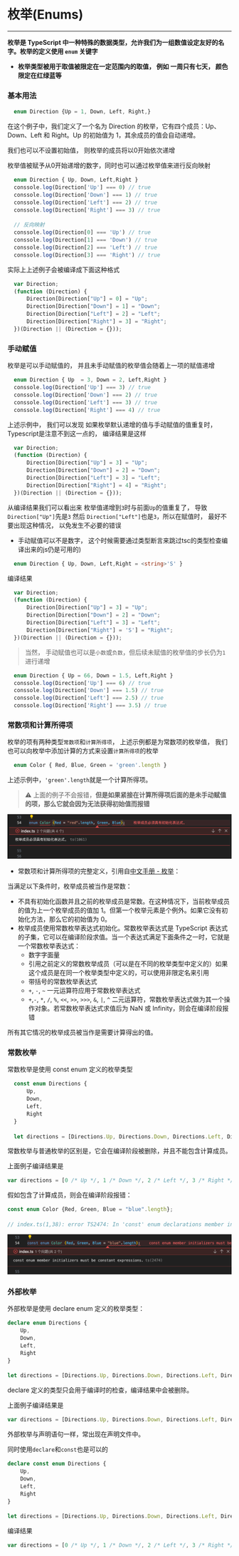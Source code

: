 # 枚举(Enums)

---

**枚举是 TypeScript 中一种特殊的数据类型，允许我们为一组数值设定友好的名字。枚举的定义使用 `enum` 关键字**

- **枚举类型被用于取值被限定在一定范围内的取值， 例如 一周只有七天， 颜色限定在红绿蓝等**

### 基本用法

```typescript
  enum Direction {Up = 1, Down, Left, Right,}
```

在这个例子中，我们定义了一个名为 Direction 的枚举，它有四个成员：Up、Down、Left 和 Right。Up 的初始值为 1，其余成员的值会自动递增。

我们也可以不设置初始值， 则枚举的成员将以0开始依次递增

枚举值被赋予从0开始递增的数字，同时也可以通过枚举值来进行反向映射

```typescript
  enum Direction { Up, Down, Left,Right }
  conssole.log(Direction['Up'] === 0) // true
  conssole.log(Direction['Down'] === 1) // true
  conssole.log(Direction['Left'] === 2) // true
  conssole.log(Direction['Right'] === 3) // true

  // 反向映射
  conssole.log(Direction[0] === 'Up') // true
  conssole.log(Direction[1] === 'Down') // true
  conssole.log(Direction[2] === 'Left') // true
  conssole.log(Direction[3] === 'Right') // true
```

实际上上述例子会被编译成下面这种格式

```javascript
  var Direction;
  (function (Direction) {
      Direction[Direction["Up"] = 0] = "Up";
      Direction[Direction["Down"] = 1] = "Down";
      Direction[Direction["Left"] = 2] = "Left";
      Direction[Direction["Right"] = 3] = "Right";
  })(Direction || (Direction = {}));
```

### 手动赋值

枚举是可以手动赋值的，  并且未手动赋值的枚举值会随着上一项的赋值递增

```typescript
  enum Direction { Up  = 3, Down = 2, Left,Right }
  conssole.log(Direction['Up'] === 3) // true
  conssole.log(Direction['Down'] === 2) // true
  conssole.log(Direction['Left'] === 3) // true
  conssole.log(Direction['Right'] === 4) // true
```

上述示例中， 我们可以发现 如果枚举默认递增的值与手动赋值的值重复时， Typescript是注意不到这一点的， 编译结果是这样

```javascript
  var Direction;
  (function (Direction) {
      Direction[Direction["Up"] = 3] = "Up";
      Direction[Direction["Down"] = 2] = "Down";
      Direction[Direction["Left"] = 3] = "Left";
      Direction[Direction["Right"] = 4] = "Right";
  })(Direction || (Direction = {}));
```

从编译结果我们可以看出来 枚举值递增到`3`时与前面`Up`的值重复了， 导致`Direction["Up"]`先是`3` 然后 `Direction["Left"]`也是`3`，所以在赋值时， 最好不要出现这种情况， 以免发生不必要的错误

- 手动赋值可以不是数字， 这个时候需要通过类型断言来跳过tsc的类型检查编译出来的js仍是可用的)

```typescript
  enum Direction { Up, Down, Left,Right = <string>'S' }
```

 编译结果

```javascript
  var Direction;
  (function (Direction) {
      Direction[Direction["Up"] = 3] = "Up";
      Direction[Direction["Down"] = 2] = "Down";
      Direction[Direction["Left"] = 3] = "Left";
      Direction[Direction["Right"] = 'S'] = "Right";
  })(Direction || (Direction = {}));
```

> 当然， 手动赋值也可以是`小数`或`负数`，但后续未赋值的枚举值的步长仍为`1`进行递增

```typescript
  enum Direction { Up = 66, Down = 1.5, Left,Right }
  conssole.log(Direction['Up'] === 6) // true
  conssole.log(Direction['Down'] === 1.5) // true
  conssole.log(Direction['Left'] === 2.5) // true
  conssole.log(Direction['Right'] === 3.5) // true
```

### 常数项和计算所得项

枚举的项有两种类型`常数项`和`计算所得项`， 上述示例都是为常数项的枚举值， 我们也可以向枚举中添加计算的方式来设置`计算所得项`的枚举

```typescript
  enum Color { Red, Blue, Green = 'green'.length }
```

上述示例中，`'green'.length`就是一个计算所得项。

> ⚠ 上面的例子不会报错，**但是如果紧接在计算所得项后面的是未手动赋值的项，那么它就会因为无法获得初始值而报错**

![赋值项之后是未赋值的枚举项的报错](/image/enum-error-1.png)

- 常数项和计算所得项的完整定义，引用自[中文手册 - 枚举](https://www.typescriptlang.org/docs/handbook/enums.html)：

当满足以下条件时，枚举成员被当作是常数：

- 不具有初始化函数并且之前的枚举成员是常数。在这种情况下，当前枚举成员的值为上一个枚举成员的值加 1。但第一个枚举元素是个例外。如果它没有初始化方法，那么它的初始值为 0。
- 枚举成员使用常数枚举表达式初始化。常数枚举表达式是 TypeScript 表达式的子集，它可以在编译阶段求值。当一个表达式满足下面条件之一时，它就是一个常数枚举表达式：
  - 数字字面量
  - 引用之前定义的常数枚举成员（可以是在不同的枚举类型中定义的）如果这个成员是在同一个枚举类型中定义的，可以使用非限定名来引用
  - 带括号的常数枚举表达式
  - `+`, `-`, `~` 一元运算符应用于常数枚举表达式
  - `+`,`-`, `*`, `/`, `%`, `<<`, `>>`, `>>>`, `&`, `|`, `^` 二元运算符，常数枚举表达式做为其一个操作对象。若常数枚举表达式求值后为 NaN 或 Infinity，则会在编译阶段报错

所有其它情况的枚举成员被当作是需要计算得出的值。

### 常数枚举

常数枚举是使用 const enum 定义的枚举类型

```typescript
  const enum Directions {
      Up,
      Down,
      Left,
      Right
  }

  let directions = [Directions.Up, Directions.Down, Directions.Left, Directions.Right];
```

常数枚举与普通枚举的区别是，它会在编译阶段被删除，并且不能包含计算成员。

上面例子编译结果是

```javascript
var directions = [0 /* Up */, 1 /* Down */, 2 /* Left */, 3 /* Right */];
```

假如包含了计算成员，则会在编译阶段报错：

```javascript
const enum Color {Red, Green, Blue = "blue".length};

// index.ts(1,38): error TS2474: In 'const' enum declarations member initializer must be constant expression.
```

![赋值计算项编译报错](/image/enum-error-2.png)

### 外部枚举

外部枚举是使用 declare enum 定义的枚举类型：

```typescript
declare enum Directions {
    Up,
    Down,
    Left,
    Right
}

let directions = [Directions.Up, Directions.Down, Directions.Left, Directions.Right];
```

declare 定义的类型只会用于编译时的检查，编译结果中会被删除。

上面例子编译结果是

```javascript
var directions = [Directions.Up, Directions.Down, Directions.Left, Directions.Right];
```

外部枚举与声明语句一样，常出现在声明文件中。

同时使用`declare`和`const`也是可以的

```typescript
declare const enum Directions {
    Up,
    Down,
    Left,
    Right
}

let directions = [Directions.Up, Directions.Down, Directions.Left, Directions.Right];
```

编译结果

```javascript
var directions = [0 /* Up */, 1 /* Down */, 2 /* Left */, 3 /* Right */];
```
